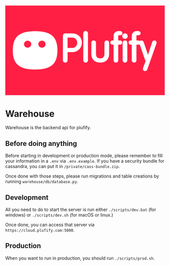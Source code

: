 ![](./media/pluf.png)

# Warehouse

Warehouse is the backend api for plufify.

## Before doing anything

Before starting in development or production mode, please remember to fill your information in a `.env` via `.env.example`.
If you have a security bundle for cassandra, you can put it in `/private/cass-bundle.zip`.

Once done with those steps, please run migrations and table creations by running `warehouse/db/database.py`.

## Development

All you need to do to start the server is run either `./scripts/dev.bat` (for windows) or `./scripts/dev.sh` (for macOS or linux.)

Once done, you can access that server via ``https://cloud.plufify.com:5000``.

## Production

When you want to run in production, you should run `./scripts/prod.sh`.
